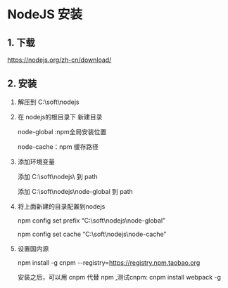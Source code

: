# NodeJS 安装

## 1. 下载

https://nodejs.org/zh-cn/download/

## 2. 安装

1. 解压到 C:\soft\nodejs

2. 在 nodejs的根目录下 新建目录 

   node-global :npm全局安装位置

   node-cache：npm 缓存路径

3. 添加环境变量

   添加 C:\soft\nodejs\ 到 path

   添加 C:\soft\nodejs\node-global 到 path

4. 将上面新建的目录配置到nodejs

   npm config set prefix “C:\soft\nodejs\node-global”

   npm config set cache “C:\soft\nodejs\node-cache”

5. 设置国内源

    npm install -g cnpm --registry=https://registry.npm.taobao.org

   安装之后，可以用 cnpm 代替 npm ,测试cnpm:
   	cnpm install webpack -g

